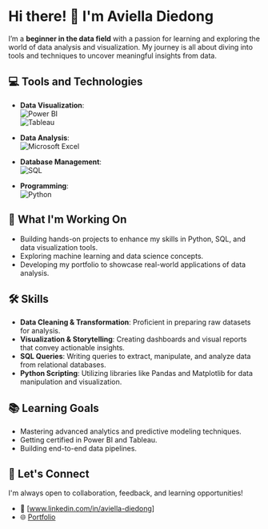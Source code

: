 # Hi there! 👋 I'm Aviella Diedong
I’m a **beginner in the data field** with a passion for learning and exploring the world of data analysis and visualization. My journey is all about diving into tools and techniques to uncover meaningful insights from data.

## 💻 Tools and Technologies

- **Data Visualization**:  
  ![Power BI](https://img.shields.io/badge/PowerBI-F2C811?style=for-the-badge&logo=power-bi&logoColor=black)  
  ![Tableau](https://img.shields.io/badge/Tableau-E97627?style=for-the-badge&logo=tableau&logoColor=white)  

- **Data Analysis**:  
  ![Microsoft Excel](https://img.shields.io/badge/Microsoft%20Excel-217346?style=for-the-badge&logo=microsoft-excel&logoColor=white)  

- **Database Management**:  
  ![SQL](https://img.shields.io/badge/SQL-4479A1?style=for-the-badge&logo=MySQL&logoColor=white)  

- **Programming**:  
  ![Python](https://img.shields.io/badge/Python-3776AB?style=for-the-badge&logo=python&logoColor=white)  

## 🌱 What I'm Working On
- Building hands-on projects to enhance my skills in Python, SQL, and data visualization tools.  
- Exploring machine learning and data science concepts.  
- Developing my portfolio to showcase real-world applications of data analysis.  

## 🛠️ Skills
- **Data Cleaning & Transformation**: Proficient in preparing raw datasets for analysis.  
- **Visualization & Storytelling**: Creating dashboards and visual reports that convey actionable insights.  
- **SQL Queries**: Writing queries to extract, manipulate, and analyze data from relational databases.  
- **Python Scripting**: Utilizing libraries like Pandas and Matplotlib for data manipulation and visualization.  

## 📚 Learning Goals
- Mastering advanced analytics and predictive modeling techniques.  
- Getting certified in Power BI and Tableau.  
- Building end-to-end data pipelines.  

## 🤝 Let's Connect
I'm always open to collaboration, feedback, and learning opportunities!  
- 💼 [www.linkedin.com/in/aviella-diedong] 
- 🌐 [Portfolio](#)  
